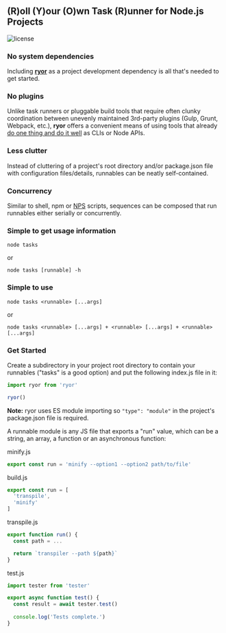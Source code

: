 ## (R)oll (Y)our (O)wn Task (R)unner for Node.js Projects

![license](https://img.shields.io/badge/License-MIT-green.svg)

### No system dependencies

Including **[ryor](https://www.npmjs.com/package/ryor)** as a project development dependency is all that's needed to get started.

### No plugins

Unlike task runners or pluggable build tools that require often clunky coordination between unevenly maintained 3rd-party plugins (Gulp, Grunt, Webpack, etc.), **ryor** offers a convenient means of using tools that already [do one thing and do it well](https://en.wikipedia.org/wiki/Unix_philosophy) as CLIs or Node APIs.

### Less clutter

Instead of cluttering of a project's root directory and/or package.json file with configuration files/details, runnables can be neatly self-contained.

### Concurrency

Similar to shell, npm or [NPS](https://www.npmjs.com/package/nps) scripts, sequences can be composed that run runnables either serially or concurrently.

### Simple to get usage information

```node tasks```

or

```node tasks [runnable] -h```

### Simple to use

```node tasks <runnable> [...args]```

or

```node tasks <runnable> [...args] + <runnable> [...args] + <runnable> [...args]```

### Get Started

Create a subdirectory in your project root directory to contain your runnables ("tasks" is a good option) and put the following index.js file in it:

```js
import ryor from 'ryor'

ryor()
```

**Note:** ryor uses ES module importing so ```"type": "module"``` in the project's package.json file is required.

A runnable module is any JS file that exports a "run" value, which can be a string, an array, a function or an asynchronous function:

minify.js
```js
export const run = 'minify --option1 --option2 path/to/file'
```

build.js
```js
export const run = [
  'transpile',
  'minify'
]
```

transpile.js
```js
export function run() {
  const path = ...

  return `transpiler --path ${path}`
}
```

test.js
```js
import tester from 'tester'

export async function test() {
  const result = await tester.test()
  
  console.log('Tests complete.')
}
```
